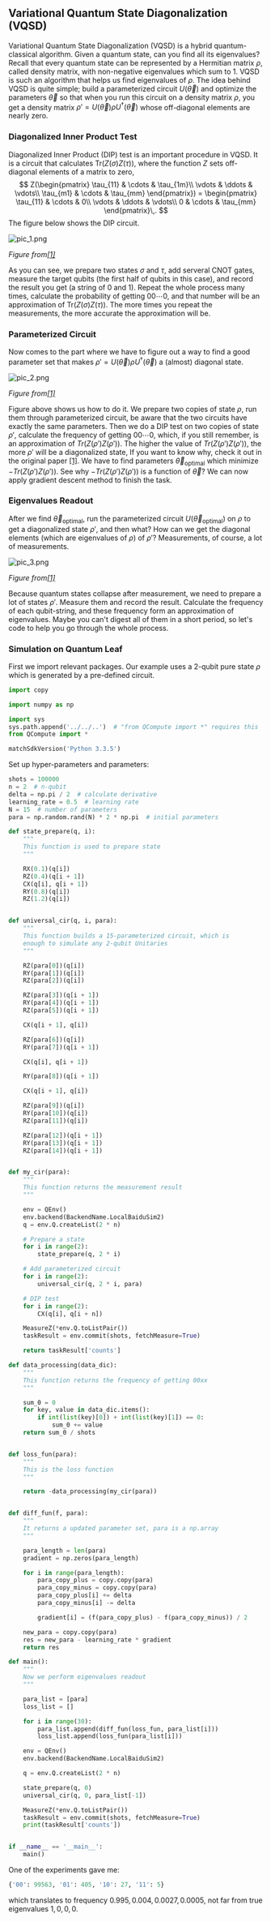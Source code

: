 ## Variational Quantum State Diagonalization (VQSD)

Variational Quantum State Diagonalization (VQSD) is a hybrid quantum-classical algorithm. Given a quantum state, can you find all its eigenvalues? Recall that every quantum state can be represented by a Hermitian matrix $\rho$, called density matrix, with non-negative eigenvalues which sum to 1. VQSD is such an algorithm that helps us find eigenvalues of $\rho$. The idea behind VQSD is quite simple; build a parameterized circuit $U(\overrightarrow\theta)$ and optimize the parameters $\overrightarrow\theta$ so that when you run this circuit on a density matrix $\rho$, you get a density matrix $\rho' = U(\overrightarrow\theta)\rho U^\dagger(\overrightarrow\theta)$ whose off-diagonal elements are nearly zero.
### Diagonalized Inner Product Test

Diagonalized Inner Product (DIP) test is an important procedure in VQSD. It is a circuit that calculates $\text{Tr}(Z(\sigma)Z(\tau))$, where the function $Z$ sets off-diagonal elements of a matrix to zero,
$$
Z(\begin{pmatrix}
\tau_{11} & \cdots & \tau_{1m}\\
\vdots & \ddots & \vdots\\
\tau_{m1} & \cdots & \tau_{mm}
\end{pmatrix}) = \begin{pmatrix}
\tau_{11} & \cdots & 0\\
\vdots & \ddots & \vdots\\
0 & \cdots & \tau_{mm}
\end{pmatrix}\,.
$$
The figure below shows the DIP circuit.

![pic_1.png ](./PIC/pic_1.png)

*Figure from[[1]](https://www.nature.com/articles/s41534-019-0167-6)*

As you can see, we prepare two states $\sigma$ and $\tau$, add serveral CNOT gates, measure the target qubits (the first half of qubits in this case), and record the result you get (a string of $0$ and $1$). Repeat the whole process many times, calculate the probability of getting $00\cdots0$, and that number will be an approximation of $\text{Tr}(Z(\sigma)Z(\tau))$. The more times you repeat the measurements, the more accurate the approximation will be.

### Parameterized Circuit

Now comes to the part where we have to figure out a way to find a good parameter set that makes $\rho' = U(\overrightarrow\theta)\rho U^\dagger(\overrightarrow\theta)$ a (almost) diagonal state.

![pic_2.png ](./PIC/pic_2.png)

*Figure from[[1]](https://www.nature.com/articles/s41534-019-0167-6)*

Figure above shows us how to do it. We prepare two copies of state $\rho$, run them through parameterized circuit, be aware that the two circuits have exactly the same parameters. Then we do a DIP test on two copies of state $\rho'$, calculate the frequency of getting $00\cdots0$, which, if you still remember, is an approximation of $Tr(Z(\rho')Z(\rho'))$. The higher the value of $Tr(Z(\rho')Z(\rho'))$, the more $\rho'$ will be a diagonalized state, If you want to know why, check it out in the original paper [[1]](https://www.nature.com/articles/s41534-019-0167-6). We have to find parameters $\overrightarrow\theta_\text{optimal}$ which minimize $-Tr(Z(\rho')Z(\rho'))$. See why $-Tr(Z(\rho')Z(\rho'))$ is a function of $\overrightarrow\theta$? We can now apply gradient descent method to finish the task.

### Eigenvalues Readout
After we find $\overrightarrow\theta_\text{optimal}$, run the parameterized circuit $U(\overrightarrow\theta_\text{optimal})$ on $\rho$ to get a diagonalized state $\rho'$, and then what? How can we get the diagonal elements (which are eigenvalues of $\rho$) of $\rho'$? Measurements, of course, a lot of measurements. 

![pic_3.png ](./PIC/pic_3.png)

*Figure from[[1]](https://www.nature.com/articles/s41534-019-0167-6)*

Because quantum states collapse after measurement, we need to prepare a lot of states $\rho'$. Measure them and record the result. Calculate the frequency of each qubit-string, and these frequency form an approximation of eigenvalues. Maybe you can't digest all of them in a short period, so let's code to help you go through the whole process.

### Simulation on Quantum Leaf

First we import relevant packages. Our example uses a 2-qubit pure state $\rho$ which is generated by a pre-defined circuit.
```python
import copy

import numpy as np

import sys
sys.path.append('../../..')  # "from QCompute import *" requires this
from QCompute import *

matchSdkVersion('Python 3.3.5')
```
Set up hyper-parameters and parameters:
```python
shots = 100000
n = 2  # n-qubit
delta = np.pi / 2  # calculate derivative
learning_rate = 0.5  # learning rate
N = 15  # number of parameters
para = np.random.rand(N) * 2 * np.pi  # initial parameters
```


```python
def state_prepare(q, i):
    """
    This function is used to prepare state
    """

    RX(0.1)(q[i])
    RZ(0.4)(q[i + 1])
    CX(q[i], q[i + 1])
    RY(0.8)(q[i])
    RZ(1.2)(q[i])


def universal_cir(q, i, para):
    """
    This function builds a 15-parameterized circuit, which is
    enough to simulate any 2-qubit Unitaries
    """

    RZ(para[0])(q[i])
    RY(para[1])(q[i])
    RZ(para[2])(q[i])

    RZ(para[3])(q[i + 1])
    RY(para[4])(q[i + 1])
    RZ(para[5])(q[i + 1])

    CX(q[i + 1], q[i])

    RZ(para[6])(q[i])
    RY(para[7])(q[i + 1])

    CX(q[i], q[i + 1])

    RY(para[8])(q[i + 1])

    CX(q[i + 1], q[i])

    RZ(para[9])(q[i])
    RY(para[10])(q[i])
    RZ(para[11])(q[i])

    RZ(para[12])(q[i + 1])
    RY(para[13])(q[i + 1])
    RZ(para[14])(q[i + 1])


def my_cir(para):
    """
    This function returns the measurement result
    """

    env = QEnv()
    env.backend(BackendName.LocalBaiduSim2)
    q = env.Q.createList(2 * n)

    # Prepare a state
    for i in range(2):
        state_prepare(q, 2 * i)

    # Add parameterized circuit
    for i in range(2):
        universal_cir(q, 2 * i, para)

    # DIP test
    for i in range(2):
        CX(q[i], q[i + n])

    MeasureZ(*env.Q.toListPair())
    taskResult = env.commit(shots, fetchMeasure=True)

    return taskResult['counts']
```

```python
def data_processing(data_dic):
    """
    This function returns the frequency of getting 00xx
    """

    sum_0 = 0
    for key, value in data_dic.items():
        if int(list(key)[0]) + int(list(key)[1]) == 0:
            sum_0 += value
    return sum_0 / shots


def loss_fun(para):
    """
    This is the loss function
    """

    return -data_processing(my_cir(para))


def diff_fun(f, para):
    """
    It returns a updated parameter set, para is a np.array
    """

    para_length = len(para)
    gradient = np.zeros(para_length)

    for i in range(para_length):
        para_copy_plus = copy.copy(para)
        para_copy_minus = copy.copy(para)
        para_copy_plus[i] += delta
        para_copy_minus[i] -= delta

        gradient[i] = (f(para_copy_plus) - f(para_copy_minus)) / 2

    new_para = copy.copy(para)
    res = new_para - learning_rate * gradient
    return res
```

```python
def main():
    """
    Now we perform eigenvalues readout
    """

    para_list = [para]
    loss_list = []

    for i in range(30):
        para_list.append(diff_fun(loss_fun, para_list[i]))
        loss_list.append(loss_fun(para_list[i]))

    env = QEnv()
    env.backend(BackendName.LocalBaiduSim2)

    q = env.Q.createList(2 * n)

    state_prepare(q, 0)
    universal_cir(q, 0, para_list[-1])

    MeasureZ(*env.Q.toListPair())
    taskResult = env.commit(shots, fetchMeasure=True)
    print(taskResult['counts'])


if __name__ == '__main__':
    main()
```

One of the experiments gave me:

```python
{'00': 99563, '01': 405, '10': 27, '11': 5}
```

which translates to frequency $0.995, 0.004, 0.0027, 0.0005$, not far from true eigenvalues $1,0,0,0$.

